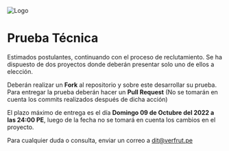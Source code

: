 
![Logo](https://drive.google.com/uc?export=view&id=169yKwKR9sxmEBSQIGNuap9W6p_khv8q3)

# Prueba Técnica

Estimados postulantes, continuando con el proceso de reclutamiento. Se ha dispuesto de dos proyectos donde deberán presentar solo uno de ellos a elección.

Deberán realizar un **Fork** al repositorio y sobre este desarrollar su prueba. Para entregar la prueba deberán hacer un **Pull Request** (No se tomarán en cuenta los commits realizados después de dicha acción) 

El plazo máximo de entrega es el día **Domingo 09 de Octubre del 2022 a las 24:00 PE**, luego de la fecha no se tomará en cuenta los cambios en el proyecto.

Para cualquier duda o consulta, enviar un correo a <dit@verfrut.pe>


